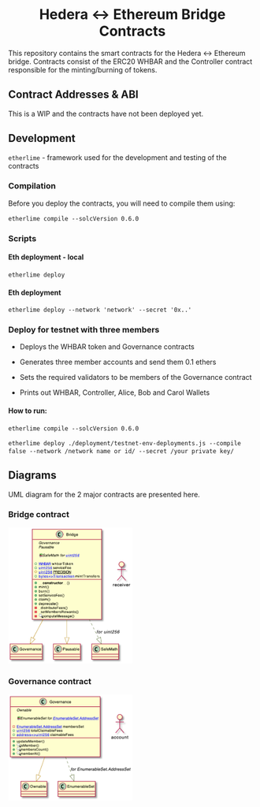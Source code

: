 <div align="center">

# Hedera <-> Ethereum Bridge Contracts

</div>

This repository contains the smart contracts for the Hedera <-> Ethereum bridge.
Contracts consist of the ERC20 WHBAR and the Controller contract responsible for the minting/burning of tokens.

## Contract Addresses & ABI

This is a WIP and the contracts have not been deployed yet.

## Development

`etherlime` - framework used for the development and testing of the contracts

### Compilation

Before you deploy the contracts, you will need to compile them using:

```
etherlime compile --solcVersion 0.6.0
```

### Scripts

#### Eth deployment - local

```
etherlime deploy
```

#### Eth deployment

```
etherlime deploy --network 'network' --secret '0x..'
```

### Deploy for testnet with three members

-   Deploys the WHBAR token and Governance contracts
-   Generates three member accounts and send them 0.1 ethers

-   Sets the required validators to be members of the Governance contract
-   Prints out WHBAR, Controller, Alice, Bob and Carol Wallets

#### How to run:

```
etherlime compile --solcVersion 0.6.0
```

```
etherlime deploy ./deployment/testnet-env-deployments.js --compile false --network /network name or id/ --secret /your private key/
```

## Diagrams

UML diagram for the 2 major contracts are presented here.

### Bridge contract

<div align="center" style="width:50%">

![bridge](/img/bridge.png "Bridge contract")

</div>

### Governance contract

<div align="center" style="width:50%">

![governance](/img/gov.png "Governance contract")

</div>
